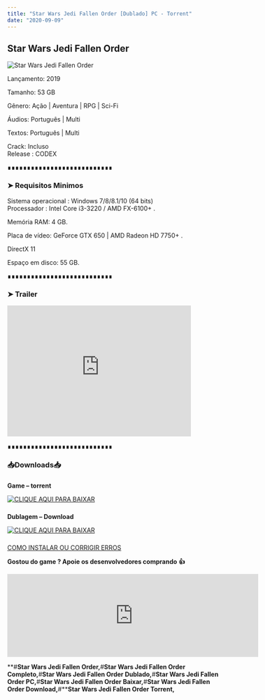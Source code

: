 ```yaml
---
title: "Star Wars Jedi Fallen Order [Dublado] PC - Torrent"
date: "2020-09-09"
---
```


## Star Wars Jedi Fallen Order

![](https://1.bp.blogspot.com/-89gRfwBl9jQ/X1jorFrO99I/AAAAAAAAA8g/w0opMs_OXo4ojtoy2FBOq_O6V_T3ut9NgCLcBGAsYHQ/s16000/maxresdefault.jpg "Star Wars Jedi Fallen Order")

Lançamento: 2019

Tamanho: 53 GB

Gênero: Ação | Aventura | RPG | Sci-Fi

Áudios: Português | Multi

Textos: Português | Multi

Crack: Incluso  
Release : CODEX

  

  

∎∎∎∎∎∎∎∎∎∎∎∎∎∎∎∎∎∎∎∎∎∎∎∎∎∎∎

  

  

### ➤ Requisitos Minimos

  

Sistema operacional : Windows 7/8/8.1/10 (64 bits)  
Processador : Intel Core i3-3220 / AMD FX-6100+ . 

Memória RAM: 4 GB.

Placa de vídeo: GeForce GTX 650 | AMD Radeon HD 7750+ .

DirectX 11

Espaço em disco: 55 GB.

  

  

∎∎∎∎∎∎∎∎∎∎∎∎∎∎∎∎∎∎∎∎∎∎∎∎∎∎∎

  

  

### ➤ Trailer

  

<iframe allow="accelerometer; autoplay; encrypted-media; gyroscope; picture-in-picture" allowfullscreen frameborder="0" height="300" src="https://www.youtube-nocookie.com/embed/0GLbwkfhYZk" width="420"></iframe>

  

  

  

∎∎∎∎∎∎∎∎∎∎∎∎∎∎∎∎∎∎∎∎∎∎∎∎∎∎∎

  

  

### 📥Downloads📥

### 

**Game – torrent**

[![](https://1.bp.blogspot.com/-RBh2DeQzAe8/XwRU-bThfxI/AAAAAAAAAyk/mhrHLuqp6DADYjlr9cMsETB9z8v9liz0wCLcBGAsYHQ/s320/3185816cd74683d96d375aa5f1443064.png "CLIQUE AQUI PARA BAIXAR")](https://stfly.me/dlz5wnmD)

### 

**Dublagem – Download**

[![](https://1.bp.blogspot.com/-RBh2DeQzAe8/XwRU-bThfxI/AAAAAAAAAyk/mhrHLuqp6DADYjlr9cMsETB9z8v9liz0wCLcBGAsYHQ/s320/3185816cd74683d96d375aa5f1443064.png "CLIQUE AQUI PARA BAIXAR")](https://stfly.me/JSkOrRJD)

### 

  

[COMO INSTALAR OU CORRIGIR ERROS](https://pirategamesgod.blogspot.com/p/suporte.html)

  

**Gostou do game ? Apoie os desenvolvedores comprando** **👍**

  

<iframe frameborder="0" height="190" src="https://store.steampowered.com/widget/1172380/" width="574"></iframe>

  

**#****Star Wars Jedi Fallen Order,****#****Star Wars Jedi Fallen Order Completo,****#****Star Wars Jedi Fallen Order Dublado,****#****Star Wars Jedi Fallen Order PC,****#****Star Wars Jedi Fallen Order Baixar,****#****Star Wars Jedi Fallen Order Download,****#****Star Wars Jedi Fallen Order Torrent,**
